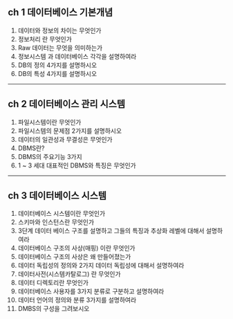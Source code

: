## ch 1 데이터베이스 기본개념

1. 데이터와 정보의 차이는 무엇인가
3. 정보처리 란 무엇인가
4. Raw 데이터는 무엇을 의미하는가
5. 정보시스템 과 데이터베이스 각각을 설명하여라
6. DB의 정의 4가지를 설명하시오
7. DB의 특성 4가지를 설명하시오

***

## ch 2 데이터베이스 관리 시스템

1. 파일시스템이란 무엇인가
2. 파일시스템의 문제점 2가지를 설명하시오
3. 데이터의 일관성과 무결성은 무엇인가
4. DBMS란?
5. DBMS의 주요기능 3가지
1. 1 ~ 3 세대 대표적인 DBMS와 특징은 무엇인가

***

## ch 3 데이터베이스 시스템

1. 데이터베이스 시스템이란 무엇인가
1. 스키마와 인스턴스란 무엇인가
1. 3단계 데이터 베이스 구조를 설명하고 그들의 특징과 추상화 레벨에 대해서 설명하여라
1. 데이터베이스 구조의 사상(매핑) 이란 무엇인가
1. 데이터베이스 구조의 사상은 왜 만들어졌는가
1. 데이터 독립성의 정의와 2가지 데이터 독립성에 대해서 설명하여라
1. 데이터사전(시스템카탈로그) 란 무엇인가
1. 데이터 디렉토리란 무엇인가
1. 데이터베이스 사용자를 3가지 분류로 구분하고 설명하여라
1. 데이터 언어의 정의와 분류 3가지를 설명하여라
1. DMBS의 구성을 그려보시오

